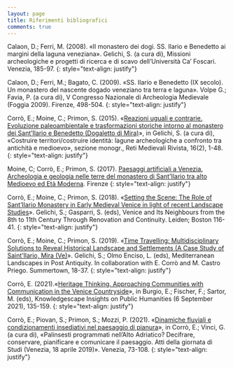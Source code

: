```yaml
---
layout: page
title: Riferimenti bibliografici
comments: true
---
```



Calaon, D.; Ferri, M. (2008). «Il monastero dei dogi. SS. Ilario e Benedetto ai
margini della laguna veneziana». Gelichi, S. (a cura di), Missioni archeologiche
e progetti di ricerca e di scavo dell’Università Ca’ Foscari. Venezia, 185-97.
{: style="text-align: justify"}

Calaon, D.; Ferri, M.; Bagato, C. (2009). «SS. Ilario e Benedetto (IX secolo). Un
monastero del nascente dogado veneziano tra terra e laguna». Volpe G.;
Favia, P. (a cura di), V Congresso Nazionale di Archeologia Medievale (Foggia
2009). Firenze, 498-504.
{: style="text-align: justify"}

Corrò, E.; Moine, C.; Primon, S. (2015). «[Reazioni uguali e contrarie. Evoluzione
paleoambientale e trasformazioni storiche intorno al monastero dei Sant’Ilario
e Benedetto (Dogaletto di Mira)](https://doi.org/10.6092/1593-2214/474)», in Gelichi, S. (a cura di), «Costruire
territori/costruire identità: lagune archeologiche a confronto tra antichità
e medioevo», sezione monogr., Reti Medievali Rivista, 16(2), 1-48.
{: style="text-align: justify"}

Moine, C; Corrò, E.; Primon, S. (2017). [Paesaggi artificiali a Venezia. Archeologia e geologia nelle terre del monastero di Sant'Ilario tra alto Medioevo ed Età Moderna](https://www.insegnadelgiglio.it/prodotto/paesaggi-artificiali-a-venezia/). Firenze
{: style="text-align: justify"}

Corrò, E.; Moine, C.; Primon, S. (2018). «[Setting the Scene: The Role of Sant’Ilario
Monastery in Early Medieval Venice in light of recent Landscape Studies](https://brill.com/view/book/edcoll/9789004353619/B9789004353619_007.xml)».
Gelichi, S.; Gasparri, S. (eds), Venice and Its Neighbours from the 8th to 11th
Century Through Renovation and Continuity. Leiden; Boston 116-41.
{: style="text-align: justify"}

Corrò, E.; Moine, C.; Primon, S. (2019). «[Time Travelling: Multidisciplinary Solutions
to Reveal Historical Landscape and Settlements (A Case Study of
Saint’Ilario, Mira (Ve)](https://doi.org/10.2307/j.ctvndv6wx.6)». Gelichi, S.; Olmo Enciso, L. (eds), Mediterranean Landscapes
in Post Antiquity. In collaboration with E. Corrò and M. Castro Priego.
Summertown, 18-37. 
{: style="text-align: justify"}

Corrò, E. (2021).«[Heritage Thinking. Approaching Communities with Communication in the Venice Countryside](https://edizionicafoscari.unive.it/it/edizioni4/libri/978-88-6969-543-8/heritage-thinking-approaching-communities-with-com/)», in Burgio, E.; Fischer, F.; Sartor, M. (eds), Knowledgescape Insights on Public Humanities (6 September 2021), 135-159.
{: style="text-align: justify"}

Corrò, E.; Piovan, S.; Primon, S.; Mozzi, P. (2021). «[Dinamiche fluviali e condizionamenti insediativi nel paesaggio di pianura](https://edizionicafoscari.unive.it/it/edizioni4/libri/978-88-6969-480-6/)», in Corrò, E.; Vinci, G. (a cura di), «Palinsesti programmati nell’Alto Adriatico?
Decifrare, conservare, pianificare e comunicare il paesaggio. Atti della giornata di Studi (Venezia, 18 aprile 2019)». Venezia, 73-108.
{: style="text-align: justify"}


